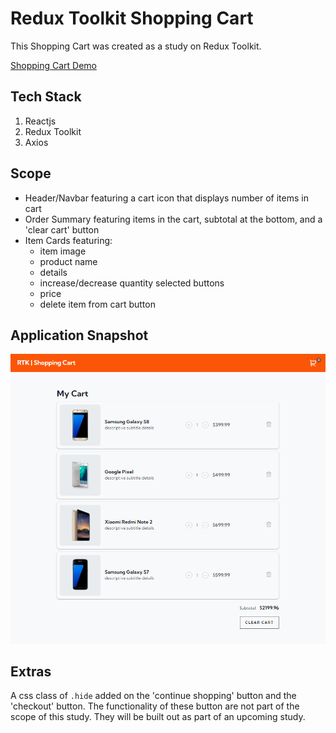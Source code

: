 # Redux Toolkit Shopping Cart

This Shopping Cart was created as a study on Redux Toolkit. 

[Shopping Cart Demo](https://redux-issue-queue.web.app/ "Shopping Cart Demo")

## Tech Stack

   1. Reactjs
   2. Redux Toolkit
   3. Axios

## Scope

   - Header/Navbar featuring a cart icon that displays number of items in cart
   - Order Summary featuring items in the cart, subtotal at the bottom, and a 'clear cart' button
   - Item Cards featuring: 
        * item image
        * product name
        * details
        * increase/decrease quantity selected buttons
        * price
        * delete item from cart button

## Application Snapshot

![Cart Snapshot](src/assets/cart-img.png "Cart Snapshot")

## Extras

A css class of `.hide` added on the 'continue shopping' button and the 'checkout' button. The functionality of these button are not part of the scope of this study. They will be built out as part of an upcoming study.